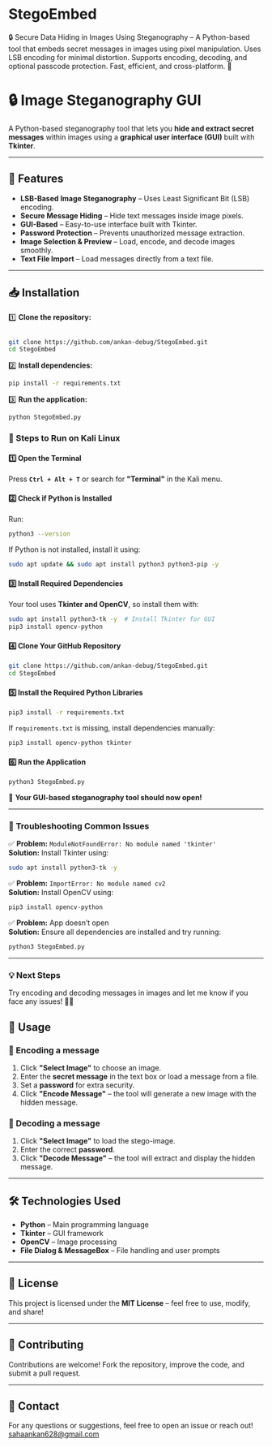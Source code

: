 # StegoEmbed
🔒 Secure Data Hiding in Images Using Steganography – A Python-based tool that embeds secret messages in images using pixel manipulation. Uses LSB encoding for minimal distortion. Supports encoding, decoding, and optional passcode protection. Fast, efficient, and cross-platform. 🚀 

# 🔒 Image Steganography GUI  

A Python-based steganography tool that lets you **hide and extract secret messages** within images using a **graphical user interface (GUI)** built with **Tkinter**.  

---

## 🚀 Features  
- **LSB-Based Image Steganography** – Uses Least Significant Bit (LSB) encoding.  
- **Secure Message Hiding** – Hide text messages inside image pixels.  
- **GUI-Based** – Easy-to-use interface built with Tkinter.  
- **Password Protection** – Prevents unauthorized message extraction.  
- **Image Selection & Preview** – Load, encode, and decode images smoothly.  
- **Text File Import** – Load messages directly from a text file.  

---

## 📥 Installation  

1️⃣ **Clone the repository:**

```bash

git clone https://github.com/ankan-debug/StegoEmbed.git
cd StegoEmbed
```
2️⃣ **Install dependencies:**  
```bash
pip install -r requirements.txt
```
3️⃣ **Run the application:**  
```bash
python StegoEmbed.py
```

### **🔹 Steps to Run on Kali Linux**
#### **1️⃣ Open the Terminal**  
Press **`Ctrl + Alt + T`** or search for **"Terminal"** in the Kali menu.

#### **2️⃣ Check if Python is Installed**  
Run:  
```bash
python3 --version
```
If Python is not installed, install it using:  
```bash
sudo apt update && sudo apt install python3 python3-pip -y
```

#### **3️⃣ Install Required Dependencies**  
Your tool uses **Tkinter and OpenCV**, so install them with:  
```bash
sudo apt install python3-tk -y  # Install Tkinter for GUI
pip3 install opencv-python
```

#### **4️⃣ Clone Your GitHub Repository**  
```bash
git clone https://github.com/ankan-debug/StegoEmbed.git
cd StegoEmbed
```

#### **5️⃣ Install the Required Python Libraries**  
```bash
pip3 install -r requirements.txt
```
If `requirements.txt` is missing, install dependencies manually:  
```bash
pip3 install opencv-python tkinter
```

#### **6️⃣ Run the Application**  
```bash
python3 StegoEmbed.py
```
🚀 **Your GUI-based steganography tool should now open!**

---

### **🔹 Troubleshooting Common Issues**
✅ **Problem:** `ModuleNotFoundError: No module named 'tkinter'`  
**Solution:** Install Tkinter using:  
```bash
sudo apt install python3-tk -y
```

✅ **Problem:** `ImportError: No module named cv2`  
**Solution:** Install OpenCV using:  
```bash
pip3 install opencv-python
```

✅ **Problem:** App doesn’t open  
**Solution:** Ensure all dependencies are installed and try running:  
```bash
python3 StegoEmbed.py
```

---

### **💡 Next Steps**
Try encoding and decoding messages in images and let me know if you face any issues! 🚀😊


## 🎯 Usage  

### 🔹 Encoding a message  
1. Click **"Select Image"** to choose an image.  
2. Enter the **secret message** in the text box or load a message from a file.  
3. Set a **password** for extra security.  
4. Click **"Encode Message"** – the tool will generate a new image with the hidden message.  

### 🔹 Decoding a message  
1. Click **"Select Image"** to load the stego-image.  
2. Enter the correct **password**.  
3. Click **"Decode Message"** – the tool will extract and display the hidden message.  

---

## 🛠 Technologies Used  
- **Python** – Main programming language  
- **Tkinter** – GUI framework  
- **OpenCV** – Image processing  
- **File Dialog & MessageBox** – File handling and user prompts  

---

## 📜 License  
This project is licensed under the **MIT License** – feel free to use, modify, and share!  

---

## 🤝 Contributing  
Contributions are welcome! Fork the repository, improve the code, and submit a pull request.  

---

## 📧 Contact  
For any questions or suggestions, feel free to open an issue or reach out!  
sahaankan628@gmail.com

